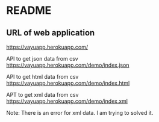 # README

URL of web application
----------------------
https://vayuapp.herokuapp.com/

API to get json data from csv
https://vayuapp.herokuapp.com/demo/index.json

API to get html data from csv
https://vayuapp.herokuapp.com/demo/index.html

APT to get xml data from csv
https://vayuapp.herokuapp.com/demo/index.xml

Note: There is an error for xml data. I am trying to solved it.
